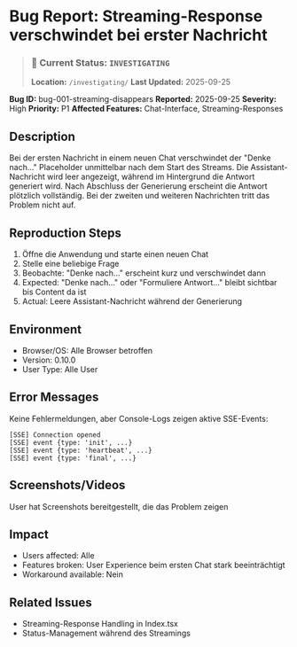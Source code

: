 # Bug Report: Streaming-Response verschwindet bei erster Nachricht

> ### 🔴 Current Status: `INVESTIGATING`
> **Location:** `/investigating/`
> **Last Updated:** 2025-09-25

**Bug ID:** bug-001-streaming-disappears
**Reported:** 2025-09-25
**Severity:** High
**Priority:** P1
**Affected Features:** Chat-Interface, Streaming-Responses

## Description
Bei der ersten Nachricht in einem neuen Chat verschwindet der "Denke nach..." Placeholder unmittelbar nach dem Start des Streams. Die Assistant-Nachricht wird leer angezeigt, während im Hintergrund die Antwort generiert wird. Nach Abschluss der Generierung erscheint die Antwort plötzlich vollständig. Bei der zweiten und weiteren Nachrichten tritt das Problem nicht auf.

## Reproduction Steps
1. Öffne die Anwendung und starte einen neuen Chat
2. Stelle eine beliebige Frage
3. Beobachte: "Denke nach..." erscheint kurz und verschwindet dann
4. Expected: "Denke nach..." oder "Formuliere Antwort..." bleibt sichtbar bis Content da ist
5. Actual: Leere Assistant-Nachricht während der Generierung

## Environment
- Browser/OS: Alle Browser betroffen
- Version: 0.10.0
- User Type: Alle User

## Error Messages
Keine Fehlermeldungen, aber Console-Logs zeigen aktive SSE-Events:
```
[SSE] Connection opened
[SSE] event {type: 'init', ...}
[SSE] event {type: 'heartbeat', ...}
[SSE] event {type: 'final', ...}
```

## Screenshots/Videos
User hat Screenshots bereitgestellt, die das Problem zeigen

## Impact
- Users affected: Alle
- Features broken: User Experience beim ersten Chat stark beeinträchtigt
- Workaround available: Nein

## Related Issues
- Streaming-Response Handling in Index.tsx
- Status-Management während des Streamings